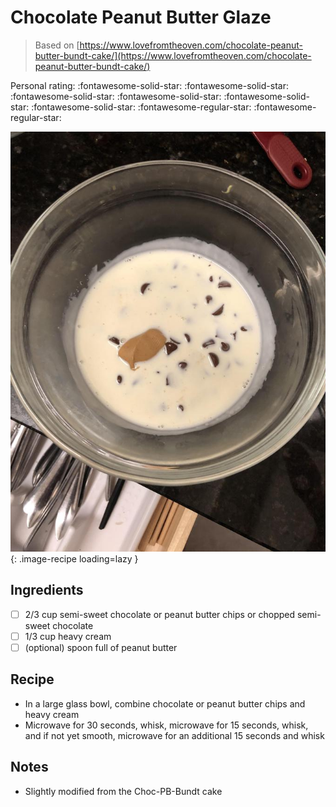 <!-- Needs Manual Review -->

# Chocolate Peanut Butter Glaze

> Based on [https://www.lovefromtheoven.com/chocolate-peanut-butter-bundt-cake/](https://www.lovefromtheoven.com/chocolate-peanut-butter-bundt-cake/)

<!-- {cts} rating=3; (User can specify rating on scale of 1-5) -->

Personal rating: :fontawesome-solid-star: :fontawesome-solid-star: :fontawesome-solid-star: :fontawesome-solid-star: :fontawesome-solid-star: :fontawesome-solid-star: :fontawesome-regular-star: :fontawesome-regular-star:

<!-- {cte} -->

<!-- {cts} name_image=chocolate_peanut_butter_glaze.jpeg; (User can specify image name) -->

![chocolate_peanut_butter_glaze.jpeg](./chocolate_peanut_butter_glaze.jpeg){: .image-recipe loading=lazy }

<!-- {cte} -->

## Ingredients

- [ ] 2/3 cup semi-sweet chocolate or peanut butter chips or chopped semi-sweet chocolate
- [ ] 1/3 cup heavy cream
- [ ] (optional) spoon full of peanut butter

## Recipe

- In a large glass bowl, combine chocolate or peanut butter chips and heavy cream
- Microwave for 30 seconds, whisk, microwave for 15 seconds, whisk, and if not yet smooth, microwave for an additional 15 seconds and whisk

## Notes

- Slightly modified from the Choc-PB-Bundt cake
